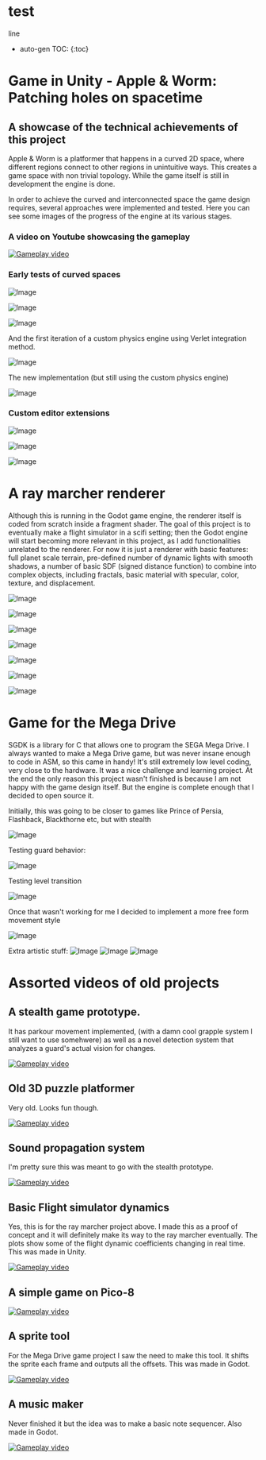 # test

line

* auto-gen TOC:
{:toc}


# Game in Unity - Apple & Worm: Patching holes on spacetime
## A showcase of the technical achievements of this project

Apple & Worm is a platformer that happens in a curved 2D space, where different regions connect to other regions in unintuitive ways. This creates a game space with non trivial topology. While the game itself is still in development the engine is done. 

In order to achieve the curved and interconnected space the game design requires, several approaches were implemented and tested. Here you can see some images of the progress of the engine at its various stages.

### A video on Youtube showcasing the gameplay
[![Gameplay video](https://img.youtube.com/vi/G-1nO81KK1M/0.jpg)](https://www.youtube.com/watch?v=G-1nO81KK1M)

### Early tests of curved spaces

![Image](https://imgur.com/RKGGOYb.gif)

![Image](https://imgur.com/0QfeMET.gif)

![Image](https://imgur.com/x3PdqZC.gif)

And the first iteration of a custom physics engine using Verlet integration method.

![Image](https://imgur.com/kyEd4GZ.gif)

The new implementation (but still using the custom physics engine)

![Image](https://imgur.com/yBcefAv.gif)

### Custom editor extensions

![Image](https://imgur.com/QKB8N1m.gif)

![Image](https://imgur.com/N2fTUmJ.gif)

![Image](https://imgur.com/PtXbgeL.gif)

# A ray marcher renderer

Although this is running in the Godot game engine, the renderer itself is coded from scratch inside a fragment shader. The goal of this project is to eventually make a flight simulator in a scifi setting; then the Godot engine will start becoming more relevant in this project, as I add functionalities unrelated to the renderer. For now it is just a renderer with basic features: full planet scale terrain, pre-defined number of dynamic lights with smooth shadows, a number of basic SDF (signed distance function) to combine into complex objects, including fractals, basic material with specular, color, texture, and displacement. 

![Image](https://imgur.com/IgW0V8h.png)

![Image](https://imgur.com/ttg0F4a.gif)

![Image](https://imgur.com/K2bbrct.png)

![Image](https://imgur.com/eu7GGJm.png)

![Image](https://imgur.com/2einiuE.gif)

![Image](https://imgur.com/tmawcqx.gif)

![Image](https://imgur.com/uiSlEAb.gif)


# Game for the Mega Drive
SGDK is a library for C that allows one to program the SEGA Mega Drive. I always wanted to make a Mega Drive game, but was never insane enough to code in ASM, so this came in handy! It's still extremely low level coding, very close to the hardware. It was a nice challenge and learning project. At the end the only reason this project wasn't finished is because I am not happy with the game design itself. But the engine is complete enough that I decided to open source it.

Initially, this was going to be closer to games like Prince of Persia, Flashback, Blackthorne etc, but with stealth

![Image](https://imgur.com/Zn9igXd.gif)

Testing guard behavior:

![Image](https://imgur.com/vR3jdtg.gif)

Testing level transition

![Image](https://imgur.com/i9ea6vr.gif)

Once that wasn't working for me I decided to implement a more free form movement style

![Image](https://imgur.com/qLosX49.gif)


Extra artistic stuff:
![Image](https://imgur.com/T3W1Cbp.png)
![Image](https://imgur.com/fuz1sAx.gif)
![Image](https://imgur.com/Ivdk1u2.png)

# Assorted videos of old projects

## A stealth game prototype. 
It has parkour movement implemented, (with a damn cool grapple system I still want to use somehwere) as well as a novel detection system that analyzes a guard's actual vision for changes.

[![Gameplay video](https://img.youtube.com/vi/3hU832U6Rao/0.jpg)](https://www.youtube.com/watch?v=3hU832U6Rao)

## Old 3D puzzle platformer
Very old. Looks fun though.

[![Gameplay video](https://img.youtube.com/vi/_eehUli9B-4/0.jpg)](https://www.youtube.com/watch?v=_eehUli9B-4)

## Sound propagation system
I'm pretty sure this was meant to go with the stealth prototype.

[![Gameplay video](https://img.youtube.com/vi/g29Gz-cF9yI/0.jpg)](https://www.youtube.com/watch?v=g29Gz-cF9yI)

## Basic Flight simulator dynamics
Yes, this is for the ray marcher project above. I made this as a proof of concept and it will definitely make its way to the ray marcher eventually. The plots show some of the flight dynamic coefficients changing in real time. This was made in Unity.

[![Gameplay video](https://img.youtube.com/vi/1g1bmk2ZKRo/0.jpg)](https://www.youtube.com/watch?v=1g1bmk2ZKRo)

## A simple game on Pico-8

[![Gameplay video](https://img.youtube.com/vi/Uxl1X4Zmlf4/0.jpg)](https://www.youtube.com/watch?v=Uxl1X4Zmlf4)

## A sprite tool
For the Mega Drive game project I saw the need to make this tool. It shifts the sprite each frame and outputs all the offsets. This was made in Godot.

[![Gameplay video](https://img.youtube.com/vi/EuBdXLUwYdw/0.jpg)](https://www.youtube.com/watch?v=EuBdXLUwYdw)

## A music maker
Never finished it but the idea was to make a basic note sequencer. Also made in Godot.

[![Gameplay video](https://img.youtube.com/vi/eyyy4n1sTiw/0.jpg)](https://www.youtube.com/watch?v=eyyy4n1sTiw)
